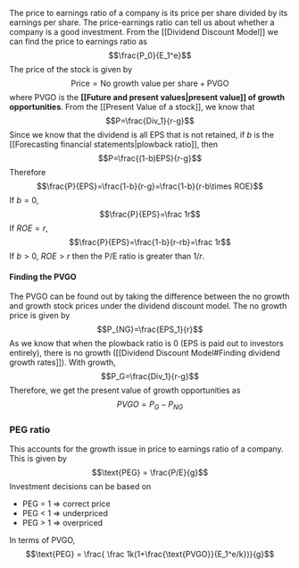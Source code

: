 The price to earnings ratio of a company is its price per share divided by its earnings per share. The price-earnings ratio can tell us about whether a company is a good investment. From the [[Dividend Discount Model]] we can find the price to earnings ratio as$$\frac{P_0}{E_1^e}$$The price of the stock is given by $$\text{Price} = \text{No growth value per share}+\text{PVGO}$$where PVGO is the **[[Future and present values|present value]] of growth opportunities**. From the [[Present Value of a stock]], we know that $$P=\frac{Div_1}{r-g}$$Since we know that the dividend is all EPS that is not retained, if $b$ is the [[Forecasting financial statements|plowback ratio]], then$$P=\frac{(1-b)EPS}{r-g}$$Therefore$$\frac{P}{EPS}=\frac{1-b}{r-g}=\frac{1-b}{r-b\times ROE}$$If $b=0$, $$\frac{P}{EPS}=\frac 1r$$If $ROE=r$, $$\frac{P}{EPS}=\frac{1-b}{r-rb}=\frac 1r$$If $b>0$, $ROE>r$ then the P/E ratio is greater than $1/r$. 
 
#### Finding the PVGO

The PVGO can be found out by taking the difference between the no growth and growth stock prices under the dividend discount model. The no growth price is given by $$P_{NG}=\frac{EPS_1}{r}$$As we know that when the plowback ratio is 0 (EPS is paid out to investors entirely), there is no growth ([[Dividend Discount Model#Finding dividend growth rates]]). With growth, $$P_G=\frac{Div_1}{r-g}$$Therefore, we get the present value of growth opportunities as $$PVGO=P_G-P_{NG}$$

### PEG ratio
This accounts for the growth issue in price to earnings ratio of a company. This is given by $$\text{PEG} = \frac{P/E}{g}$$Investment decisions can be based on 
- PEG = 1 => correct price
- PEG < 1 => underpriced
- PEG > 1 => overpriced

In terms of PVGO, $$\text{PEG} = \frac{ \frac 1k(1+\frac{\text{PVGO}}{E_1^e/k})}{g}$$
